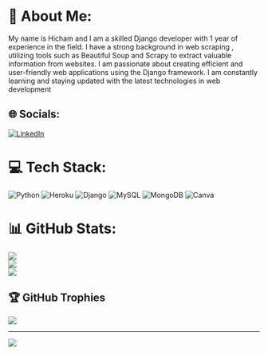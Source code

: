 # 💫 About Me:
My name is Hicham and I am a skilled Django developer with 1 year of experience in the field. I have a strong background in web scraping , utilizing tools such as Beautiful Soup and Scrapy to extract valuable information from websites. I am passionate about creating efficient and user-friendly web applications using the Django framework. I am constantly learning and staying updated with the latest technologies in web development 


## 🌐 Socials:
[![LinkedIn](https://img.shields.io/badge/LinkedIn-%230077B5.svg?logo=linkedin&logoColor=white)](https://linkedin.com/in/hicham-mouaz) 

# 💻 Tech Stack:
![Python](https://img.shields.io/badge/python-3670A0?style=for-the-badge&logo=python&logoColor=ffdd54) ![Heroku](https://img.shields.io/badge/heroku-%23430098.svg?style=for-the-badge&logo=heroku&logoColor=white) ![Django](https://img.shields.io/badge/django-%23092E20.svg?style=for-the-badge&logo=django&logoColor=white) ![MySQL](https://img.shields.io/badge/mysql-%2300f.svg?style=for-the-badge&logo=mysql&logoColor=white) ![MongoDB](https://img.shields.io/badge/MongoDB-%234ea94b.svg?style=for-the-badge&logo=mongodb&logoColor=white) ![Canva](https://img.shields.io/badge/Canva-%2300C4CC.svg?style=for-the-badge&logo=Canva&logoColor=white)
# 📊 GitHub Stats:
![](https://github-readme-stats.vercel.app/api?username=hicham147&theme=shades-of-purple&hide_border=false&include_all_commits=false&count_private=false)<br/>
![](https://github-readme-streak-stats.herokuapp.com/?user=hicham147&theme=shades-of-purple&hide_border=false)<br/>
![](https://github-readme-stats.vercel.app/api/top-langs/?username=hicham147&theme=shades-of-purple&hide_border=false&include_all_commits=false&count_private=false&layout=compact)

## 🏆 GitHub Trophies
![](https://github-profile-trophy.vercel.app/?username=hicham147&theme=radical&no-frame=false&no-bg=true&margin-w=4)

---
[![](https://visitcount.itsvg.in/api?id=hicham147&icon=0&color=0)](https://visitcount.itsvg.in)

<!-- Proudly created with GPRM ( https://gprm.itsvg.in ) -->
